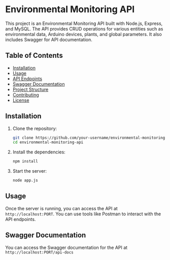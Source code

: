# Environmental Monitoring API

This project is an Environmental Monitoring API built with Node.js, Express, and MySQL. The API provides CRUD operations for various entities such as environmental data, Arduino devices, plants, and global parameters. It also includes Swagger for API documentation.

## Table of Contents

- [Installation](#installation)
- [Usage](#usage)
- [API Endpoints](#api-endpoints)
- [Swagger Documentation](#swagger-documentation)
- [Project Structure](#project-structure)
- [Contributing](#contributing)
- [License](#license)

## Installation

1. Clone the repository:

    ```bash
    git clone https://github.com/your-username/environmental-monitoring-api.git
    cd environmental-monitoring-api
    ```

2. Install the dependencies:

    ```bash
    npm install
    ```

4. Start the server:

    ```bash
    node app.js
    ```

## Usage

Once the server is running, you can access the API at `http://localhost:PORT`. You can use tools like Postman to interact with the API endpoints.

## Swagger Documentation

You can access the Swagger documentation for the API at `http://localhost:PORT/api-docs`

